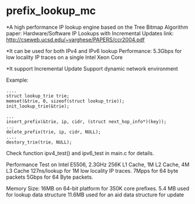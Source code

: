 prefix_lookup_mc
================

*A high performance IP lookup engine based on the Tree Bitmap Algorithm
paper: Hardware/Software IP Lookups with Incremental Updates 
link: http://cseweb.ucsd.edu/~varghese/PAPERS/ccr2004.pdf

*It can be used for both IPv4 and IPv6 lookup 
Performance: 5.3Gbps for low locality IP traces on a single Intel Xeon Core

*It support Incremental Update
Support dynamic network environment


Example:

    ....
    struct lookup_trie trie;
    memset(&trie, 0, sizeof(struct lookup_trie));
    init_lookup_trie(&trie);
    
    ...
    insert_prefix(&trie, ip, cidr, (struct next_hop_info*)(key));
    ...
    delete_prefix(trie, ip, cidr, NULL);
    ....
    destory_trie(trie, NULL);
    
    
Check function ipv4_test() and ipv6_test in main.c for details. 


Performance
Test on Intel E5506, 
     2.3GHz 256K L1 Cache, 1M L2 Cache, 4M L3 Cache
     127ns/lookup for 1M low locality IP traces.
     7Mpps for 64 byte packets
     5Gbps for 64 Byte packets.
     
Memory Size: 16MB on 64-bit platform for 350K core prefixes.
     5.4 MB used for lookup data structure
     11.6MB used for an aid data structure for update
     
     

